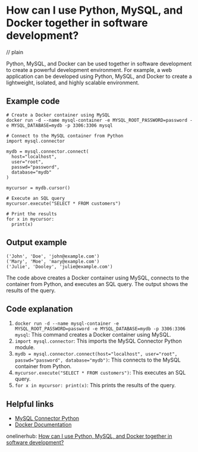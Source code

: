 # How can I use Python, MySQL, and Docker together in software development?
// plain

Python, MySQL, and Docker can be used together in software development to create a powerful development environment. For example, a web application can be developed using Python, MySQL, and Docker to create a lightweight, isolated, and highly scalable environment.

## Example code

```
# Create a Docker container using MySQL
docker run -d --name mysql-container -e MYSQL_ROOT_PASSWORD=password -e MYSQL_DATABASE=mydb -p 3306:3306 mysql

# Connect to the MySQL container from Python
import mysql.connector

mydb = mysql.connector.connect(
  host="localhost",
  user="root",
  passwd="password",
  database="mydb"
)

mycursor = mydb.cursor()

# Execute an SQL query
mycursor.execute("SELECT * FROM customers")

# Print the results
for x in mycursor:
  print(x)
```

## Output example

```
('John', 'Doe', 'john@example.com')
('Mary', 'Moe', 'mary@example.com')
('Julie', 'Dooley', 'julie@example.com')
```

The code above creates a Docker container using MySQL, connects to the container from Python, and executes an SQL query. The output shows the results of the query.

## Code explanation

1. `docker run -d --name mysql-container -e MYSQL_ROOT_PASSWORD=password -e MYSQL_DATABASE=mydb -p 3306:3306 mysql`: This command creates a Docker container using MySQL.
2. `import mysql.connector`: This imports the MySQL Connector Python module.
3. `mydb = mysql.connector.connect(host="localhost", user="root", passwd="password", database="mydb")`: This connects to the MySQL container from Python.
4. `mycursor.execute("SELECT * FROM customers")`: This executes an SQL query.
5. `for x in mycursor: print(x)`: This prints the results of the query.

## Helpful links
- [MySQL Connector Python](https://dev.mysql.com/doc/connector-python/en/)
- [Docker Documentation](https://docs.docker.com/)

onelinerhub: [How can I use Python, MySQL, and Docker together in software development?](https://onelinerhub.com/python-mysql/how-can-i-use-python--mysql--and-docker-together-in-software-development)